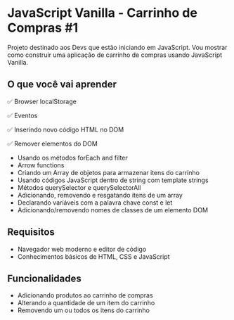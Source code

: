 # JavaScript Vanilla - Carrinho de Compras #1
Projeto destinado aos Devs que estão iniciando em JavaScript. Vou mostrar como construir uma aplicação de carrinho de compras
usando JavaScript Vanilla.

## O que você vai aprender
  :white_check_mark:  Browser localStorage
  
  :white_check_mark:  Eventos
  
  :white_check_mark: Inserindo novo código HTML no DOM
  
  :white_check_mark: Remover elementos do DOM
  
  * Usando os métodos forEach and filter
  * Arrow functions
  * Criando um Array de objetos para armazenar itens do carrinho
  * Usando códigos JavaScript dentro de string com template strings
  * Métodos querySelector e querySelectorAll
  * Adicionando, removendo e resgatando itens de um array
  * Declarando variáveis com a palavra chave const e let
  * Adicionando/removendo nomes de classes de um elemento DOM

## Requisitos
  * Navegador web moderno e editor de código
  * Conhecimentos básicos de HTML, CSS e JavaScript

## Funcionalidades
  * Adicionando produtos ao carrinho de compras
  * Alterando a quantidade de um item do carrinho
  * Removendo um ou todos os itens do carrinho
